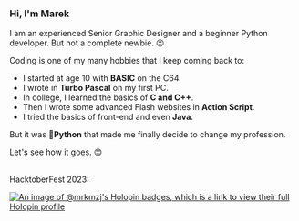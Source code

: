 ### Hi, I'm Marek

I am an experienced Senior Graphic Designer and a beginner Python developer. But not a complete newbie. 😉

Coding is one of my many hobbies that I keep coming back to: 
- I started at age 10 with **BASIC** on the C64.
- I wrote in **Turbo Pascal** on my first PC.
- In college, I learned the basics of **C and C++**.
- Then I wrote some advanced Flash websites in **Action Script**.
- I tried the basics of front-end and even **Java**.

But it was 🐍**Python** that made me finally decide to change my profession.

Let's see how it goes. 😊

<br>
HacktoberFest 2023:

[![An image of @mrkmzj's Holopin badges, which is a link to view their full Holopin profile](https://holopin.me/mrkmzj)](https://holopin.io/@mrkmzj)


<!--
Here are some ideas to get you started:

- 🔭 I’m currently working on ...
- 🌱 I’m currently learning ...
- 👯 I’m looking to collaborate on ...
- 🤔 I’m looking for help with ...
- 💬 Ask me about ...
- 📫 How to reach me: ...
- 😄 Pronouns: ...
- ⚡ Fun fact: ...
-->
